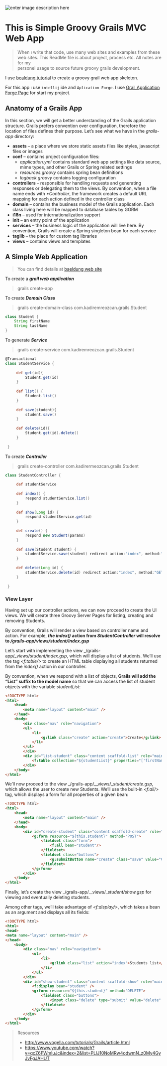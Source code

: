 
![enter image description here](https://sg.fiverrcdn.com/photos/103633736/original/6d3ecda29129fa02df17bdd5e8a8cfe79fa13549.png?1509169610)  
# This is Simple Groovy Grails MVC Web App  
  
> When ı write that code, use many web sites and examples from these web sites. This   ReadMe file is about project, process etc. All notes are for my  
> personel usage to source future groovy grails development.  
  
I use [bealdung tutorial](https://www.baeldung.com/grails-mvc-application) to create a groovy grail web app skeleton. 

For this app ı use `intellij` ide and `Aplication Forge`.
I use [Grail Application Forge Page](https://start.grails.org/) for start my project.

##  Anatomy of a Grails App

In this section, we will get a better understanding of the Grails application structure. Grails prefers convention over configuration, therefore the location of files defines their purpose. Let’s see what we have in the  _grails-app_  directory:

-   **assets**  – a place where we store static assets files like styles, javascript files or images
-   **conf**  – contains project configuration files:
    -   _application.yml_  contains standard web app settings like data source, mime types, and other Grails or Spring related settings
    -   _resources.groovy_  contains spring bean definitions
    -   _logback.groovy_  contains logging configuration
-   **controllers**  – responsible for handling requests and generating responses or delegating them to the views. By convention, when a file name ends with  _*Controller_, the framework creates a default URL mapping for each action defined in the controller class
-   **domain** – contains the business model of the Grails application. Each class living here will be mapped to database tables by GORM
-   **i18n**  – used for internationalization support
-   **init**  – an entry point of the application
-   **services**  – the business logic of the application will live here. By convention, Grails will create a Spring singleton bean for each service
-   **taglib** – the place for custom tag libraries
-   **views**  – contains views and templates

## A Simple Web Application

> You can find details at [baeldung web site](https://www.baeldung.com/grails-mvc-application)

To create a ***grail web application***

> grails create-app

To create ***Domain Class***

> grails create-domain-class com.kadiremreozcan.grails.Student
```groovy
class Student {
	String firstName
	String lastName
}
```
To generate ***Service***
> grails create-service com.kadiremreozcan.grails.Student

``` groovy
@Transactional  
class StudentService { 
   
	 def get(id){ 
		 Student.get(id) 
	 }    
	  
	 def list() {  
		 Student.list() 
	 }  
	    
	 def save(student){  
		 student.save() 
	 }   
	   
	 def delete(id){  
		 Student.get(id).delete() 
	 }
	 
 }
```
To create ***Controller***

> grails create-controller com.kadirermeozcan.grails.Student

```groovy
class StudentController {  
   
	 def studentService   
	   
	 def index() {  
		 respond studentService.list() 
	 }    
	  
	 def show(Long id) {  
		 respond studentService.get(id) 
	 }   
	   
	 def create() {  
		 respond new Student(params) 
	 }  
	    
	 def save(Student student) {  
		 studentService.save(student) redirect action:"index", method:"GET" 
	 }  
	    
	 def delete(Long id) {  
		 studentService.delete(id) redirect action:"index", method:"GET" 
	 }
	 
 }
```
###  View Layer

Having set up our controller actions, we can now proceed to create the UI views. We will create three Groovy Server Pages for listing, creating and removing Students.

By convention, Grails will render a view based on controller name and action. For example, _**the index()**_ **action from  _StudentController_  will resolve to  _/grails-app/views/student/index.gsp_**

Let’s start with implementing the view  _/grails-app/__views/student/index.gsp_, which will display a list of students. We’ll use the tag  _<f:table/>_  to create an HTML table displaying all students returned from the  _index()_  action in our controller.

By convention, when we respond with a list of objects,  **Grails will add the “List” suffix to the model name**  so that we can access the list of student objects with the variable  _studentList_:

```html
<!DOCTYPE html> 
<html> 
	<head> 
		<meta name="layout" content="main" /> 
	</head> 
	<body> 
		<div class="nav" role="navigation"> 
		<ul> 
			<li>
				<g:link class="create" action="create">Create</g:link>
			</li> 
		</ul> 
		</div> 
		<div id="list-student" class="content scaffold-list" role="main"> 
			<f:table collection="${studentList}" properties="['firstName', 'lastName']" /> 
		</div> 
	</body> 
</html>
```

We’ll now proceed to the view _/grails-app/__views/__student/create.gsp,_ which allows the user to create new Students. We’ll use the built-in _<f:all/>_ tag, which displays a form for all properties of a given bean:

```html
<!DOCTYPE html>
<html> 
	<head> 
		<meta name="layout" content="main" /> 
	</head> 
	<body> 
		<div id="create-student" class="content scaffold-create" role="main"> 
			<g:form resource="${this.student}" method="POST"> 
				<fieldset class="form"> 
					<f:all bean="student"/> 
				</fieldset> 
				<fieldset class="buttons"> 
					<g:submitButton name="create" class="save" value="Create" /> 
				</fieldset> 
			</g:form> 
		</div> 
	</body> 
</html>
```
Finally, let’s create the view  _/grails-app/__views/__student/show.gsp_  for viewing and eventually deleting students.

Among other tags, we’ll take advantage of  _<f:display/>_, which takes a bean as an argument and displays all its fields:

```html
<!DOCTYPE html> 
<html> 
<head> 
<meta name="layout" content="main" /> 
</head> 
	<body> 
		<div class="nav" role="navigation"> 
			<ul> 
				<li>
					<g:link class="list" action="index">Students list</g:link>
				</li> 
			</ul> 
		</div> 
		<div id="show-student" class="content scaffold-show" role="main"> 
			<f:display bean="student" /> 
			<g:form resource="${this.student}" method="DELETE"> 
				<fieldset class="buttons"> 
					<input class="delete" type="submit" value="delete" /> 
				</fieldset> 
			</g:form> 
		</div> 
	</body>
</html>
```

> Resources
> - http://www.vogella.com/tutorials/Grails/article.html
> - https://www.youtube.com/watch?v=qcZ6FWmIuJc&index=2&list=PLlJ10NoMRw4odwmN_z0My4GyJvFgJAHUT
